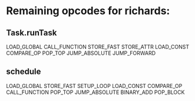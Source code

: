 # Remaining opcodes for richards:

## Task.runTask

LOAD_GLOBAL
CALL_FUNCTION
STORE_FAST
STORE_ATTR
LOAD_CONST
COMPARE_OP
POP_TOP
JUMP_ABSOLUTE
JUMP_FORWARD

## schedule

LOAD_GLOBAL
STORE_FAST
SETUP_LOOP
LOAD_CONST
COMPARE_OP
CALL_FUNCTION
POP_TOP
JUMP_ABSOLUTE
BINARY_ADD
POP_BLOCK
